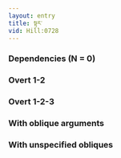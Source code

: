 ```yaml
---
layout: entry
title: སྟར་
vid: Hill:0728
---
```

### Dependencies (N = 0)


### Overt 1-2


### Overt 1-2-3


### With oblique arguments


### With unspecified obliques
